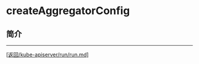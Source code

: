createAggregatorConfig
==================================================
## 简介



_______________________________________________________________________
[[返回/kube-apiserver/run/run.md]](./run.md) 
